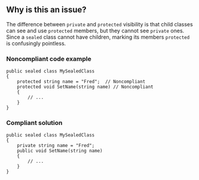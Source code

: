 ## Why is this an issue?
 
The difference between `private` and `protected` visibility is that child classes can see and use `protected` members, but they cannot see `private` ones. Since a `sealed` class cannot have children, marking its members `protected` is confusingly pointless.
 
### Noncompliant code example

    public sealed class MySealedClass
    {
        protected string name = "Fred";  // Noncompliant
        protected void SetName(string name) // Noncompliant
        {
            // ...
        }
    }

### Compliant solution

    public sealed class MySealedClass
    {
        private string name = "Fred";
        public void SetName(string name)
        {
            // ...
        }
    }